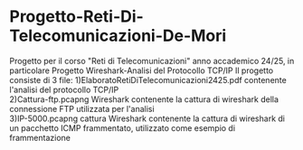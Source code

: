 # Progetto-Reti-Di-Telecomunicazioni-De-Mori
Progetto per il corso "Reti di Telecomunicazioni" anno accademico 24/25, in particolare Progetto Wireshark-Analisi del Protocollo TCP/IP 
Il progetto consiste di 3 file:
1)ElaboratoRetiDiTelecomunicazioni2425.pdf contenente l'analisi del protocollo TCP/IP<br>
2)Cattura-ftp.pcapng Wireshark contenente la cattura di wireshark della connessione FTP utilizzata per l'analisi<br>
3)IP-5000.pcapng cattura Wireshark contenente la cattura di wireshark di un pacchetto ICMP frammentato, utilizzato come esempio di frammentazione
